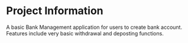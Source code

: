 # Project Information

A basic Bank Management application for users to create bank account.
Features include very basic withdrawal and deposting functions.
